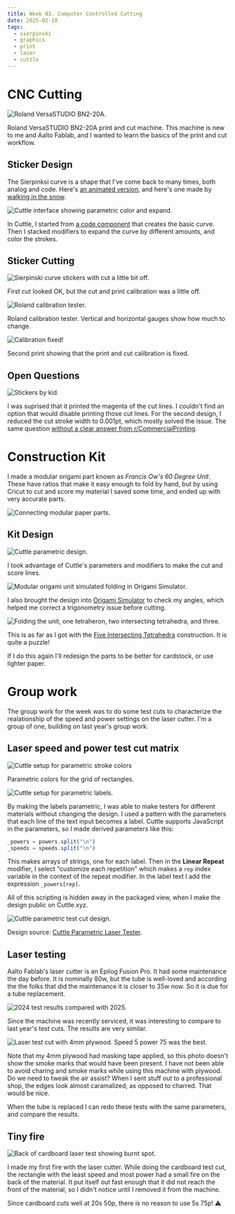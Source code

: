 ```yaml
---
title: Week 03. Computer Controlled Cutting
date: 2025-02-10
tags:
  - sierpinski
  - graphics
  - print
  - laser
  - cuttle
---
```


# CNC Cutting

![Roland VersaSTUDIO BN2-20A.](03-Roland-VersaSTUDIO-BN2-20A.jpg)

Roland VersaSTUDIO BN2-20A print and cut machine. This machine is new to me and Aalto Fablab, and I wanted to learn the basics of the print and cut workflow.

## Sticker Design

The Sierpinksi curve is a shape that I've come back to many times, both analog and code. Here's [an animated version](https://observablehq.com/@forresto/sierpinski-curve-animation), and here's one made by [walking in the snow](https://www.youtube.com/watch?v=UCET30r5E2I).

![Cuttle interface showing parametric color and expand.](03-computer-controlled-cutting.md-image-2.png)

In Cuttle, I started from [a code component](https://cuttle.xyz/@forresto/Sierpinski-Curve-3zoTtoI5Ev8n) that creates the basic curve. Then I stacked modifiers to expand the curve by different amounts, and color the strokes. 

## Sticker Cutting

![Sierpinski curve stickers with cut a little bit off.](03-roland-calibration-off.jpg)

First cut looked OK, but the cut and print calibration was a little off.

![Roland calibration tester.](03-roland-calibration-test.jpg)

Roland calibration tester. Vertical and horizontal gauges show how much to change.

![Calibration fixed!](03-roland-calibration-good.jpg)

Second print showing that the print and cut calibration is fixed.

## Open Questions

![Stickers by kid.](03-stickers-by-kid.jpg)

I was suprised that it printed the magenta of the cut lines. I couldn't find an option that would disable printing those cut lines. For the second design, I reduced the cut stroke width to 0.001pt, which mostly solved the issue. The same question [without a clear answer from r/CommercialPrinting](https://www.reddit.com/r/CommercialPrinting/comments/1bp5ude/need_help_making_versaworks_stop_printing_cut/).

# Construction Kit

I made a modular origami part known as _Francis Ow's 60 Degree Unit_. These have ratios that make it easy enough to fold by hand, but by using Cricut to cut and score my material I saved some time, and ended up with very accurate parts.

![Connecting modular paper parts.](03-fit-kit-5.jpg)

## Kit Design

![Cuttle parametric design.](03-computer-controlled-cutting.md-image-1.png)

I took advantage of Cuttle's parameters and modifiers to make the cut and score lines. 

![Modular origami unit simulated folding in Origami Simulator.](03-computer-controlled-cutting.md-image.png)

I also brought the design into [Origami Simulator](https://origamisimulator.org) to check my angles, which helped me correct a trigonometry issue before cutting.

![Folding the unit, one tetraheron, two intersecting tetrahedra, and three.](03-fit-steps.jpg)

This is as far as I got with the [Five Intersecting Tetrahedra](http://origametry.net/fit.html) construction. It is quite a puzzle! 

If I do this again I'll redesign the parts to be better for cardstock, or use lighter paper.

# Group work

The group work for the week was to do some test cuts to characterize the realationship of the speed and power settings on the laser cutter. I'm a group of one, building on last year's group work.

## Laser speed and power test cut matrix

![Cuttle setup for parametric stroke colors](03-cuttle-parametric-colors.png)

Parametric colors for the grid of rectangles.

![Cuttle setup for parametric labels.](03-cuttle-parametric-labels.png)

By making the labels parametric, I was able to make testers for different materials without changing the design. I used a pattern with the parameters that each line of the text input becomes a label. Cuttle supports JavaScript in the parameters, so I made derived parameters like this: 

```js
_powers = powers.split("\n")
_speeds = speeds.split("\n")
```

This makes arrays of strings, one for each label. Then in the **Linear Repeat** modifier, I select "customize each repetition" which makes a `rep` index variable in the context of the repeat modifier. In the label text I add the expression `_powers[rep]`. 

All of this scripting is hidden away in the packaged view, when I make the design public on Cuttle.xyz.

![Cuttle parametric test cut design.](03-cuttle-laser-tester.png)

Design source: [Cuttle Parametric Laser Tester](https://cuttle.xyz/@forresto/Laser-Tester-yTS7qaH2wYmv).

## Laser testing

Aalto Fablab's laser cutter is an Epilog Fusion Pro. It had some maintenance the day before. It is nominally 80w, but the tube is well-loved and according the the folks that did the maintenance it is closer to 35w now. So it is due for a tube replacement.

![2024 test results compared with 2025.](03-laser-test-compare.jpg)

Since the machine was recently serviced, it was interesting to compare to last year's test cuts. The results are very similar.

![Laser test cut with 4mm plywood. Speed 5 power 75 was the best.](03-laser-test.jpg)

Note that my 4mm plywood had masking tape applied, so this photo doesn't show the smoke marks that would have been present. I have not been able to avoid charing and smoke marks while using this machine with plywood. Do we need to tweak the air assist? When I sent stuff out to a professional shop, the edges look almost caramalized, as opposed to charred. That would be nice.

When the tube is replaced I can redo these tests with the same parameters, and compare the results.

## Tiny fire

![Back of cardboard laser test showing burnt spot.](03-laser-test-fire.jpg)

I made my first fire with the laser cutter. While doing the cardboard test cut, the rectangle with the least speed and most power had a small fire on the back of the material. It put itself out fast enough that it did not reach the front of the material, so I didn't notice until I removed it from the machine.

Since cardboard cuts well at 20s 50p, there is no reason to use 5s 75p! ⚠️
